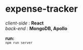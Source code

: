 # expense-tracker


<em>client-side</em> : <strong>React <br /></strong>
<em>back-end</em> : <strong>MongoDB, Apollo</strong>


<strong>run:</strong><br />
<code>`npm run server`</code>